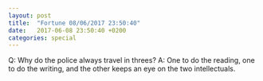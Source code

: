 ```yaml
---
layout: post
title:  "Fortune 08/06/2017 23:50:40"
date:   2017-06-08 23:50:40 +0200
categories: special
---
```


Q:	Why do the police always travel in threes?
A:	One to do the reading, one to do the writing, and the other keeps
	an eye on the two intellectuals.
